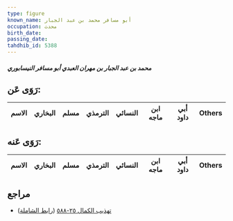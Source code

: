 ```yaml
---
type: figure
known_name: أبو مسافر محمد بن عبد الجبار
occupation: محدث
birth_date:
passing_date:
tahdhib_id: 5388
---
```

##### محمد بن عبد الجبار بن مهران العبدي أبو مسافر النيسابوري

## رَوَى عَن:
| الاسم | البخاري | مسلم | الترمذي | النسائي | ابن ماجه | أبي داود | Others |
| ----- | ------- | ---- | ------- | ------- | -------- | -------- | ------ |
## رَوَى عَنه:
| الاسم | البخاري | مسلم | الترمذي | النسائي | ابن ماجه | أبي داود | Others |
| ----- | ------- | ---- | ------- | ------- | -------- | -------- | ------ |
## مراجع
- [تهذيب الكمال ٢٥-٥٨٨](obsidian://open?vault=Tahdhib-al-Kamal&file=Figures/٥٣٨٨-محمد%20بن%20عبد%20الجبار%20بن%20مهران%20العبدي%20أبو%20مسافر%20النيسابوري) ([رابط الشاملة](https://shamela.ws/book/3722/13681))